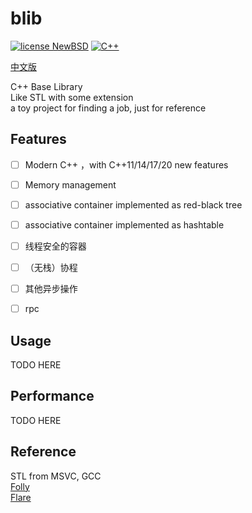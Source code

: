 # blib

[![license NewBSD](https://img.shields.io/badge/license-MIT-blue)](LICENSE)
[![C++](https://img.shields.io/badge/language-C++-blue.svg)](https://isocpp.org/)

[中文版](README_zh.md)   

C++ Base Library  
Like STL with some extension  
a toy project for finding a job, just for reference



## Features

- [ ] Modern C++ ，with C++11/14/17/20 new features
- [ ] Memory management
- [ ] associative container implemented as red-black tree
- [ ] associative container implemented as hashtable
- [ ] 线程安全的容器
- [ ] （无栈）协程
- [ ] 其他异步操作
- [ ] rpc


## Usage

TODO HERE

## Performance

TODO HERE

## Reference
STL from MSVC, GCC  
[Folly](https://github.com/facebook/folly)  
[Flare](https://github.com/Tencent/flare)  




